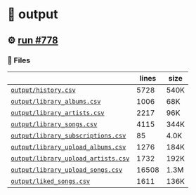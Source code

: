 # 📝  output 

## ⚙️ [run #778](https://github.com/jwenerd/ytm-dl/actions/runs/8414856065)

### 📁 Files

|                                                                         |lines|size|
|-------------------------------------------------------------------------|-----|----|
|[`output/history.csv` ](output/history.csv)                              |5728 |540K|
|[`output/library_albums.csv` ](output/library_albums.csv)                |1006 |68K |
|[`output/library_artists.csv` ](output/library_artists.csv)              |2217 |96K |
|[`output/library_songs.csv` ](output/library_songs.csv)                  |4115 |344K|
|[`output/library_subscriptions.csv` ](output/library_subscriptions.csv)  |85   |4.0K|
|[`output/library_upload_albums.csv` ](output/library_upload_albums.csv)  |1276 |184K|
|[`output/library_upload_artists.csv` ](output/library_upload_artists.csv)|1732 |192K|
|[`output/library_upload_songs.csv` ](output/library_upload_songs.csv)    |16508|1.3M|
|[`output/liked_songs.csv` ](output/liked_songs.csv)                      |1611 |136K|